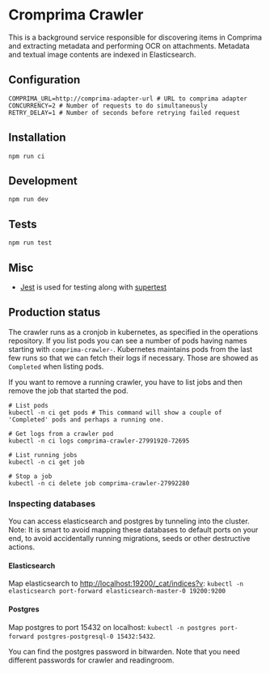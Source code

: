 # Cromprima Crawler

This is a background service responsible for discovering items in Comprima and extracting metadata and performing OCR on attachments. Metadata and textual image contents are indexed in Elasticsearch.

## Configuration

```shell
COMPRIMA_URL=http://comprima-adapter-url # URL to comprima adapter
CONCURRENCY=2 # Number of requests to do simultaneously
RETRY_DELAY=1 # Number of seconds before retrying failed request
```

## Installation

`npm run ci`

## Development

`npm run dev`

## Tests

`npm run test`

## Misc

- [Jest](https://jestjs.io/) is used for testing along with [supertest](https://www.npmjs.com/package/supertest)

## Production status

The crawler runs as a cronjob in kubernetes, as specified in the operations repository. If you list pods you can see a number of pods having names starting with `comprima-crawler-`. Kubernetes maintains pods from the last few runs so that we can fetch their logs if necessary. Those are showed as `Completed` when listing pods.

If you want to remove a running crawler, you have to list jobs and then remove the job that started the pod.

```shell
# List pods
kubectl -n ci get pods # This command will show a couple of 'Completed' pods and perhaps a running one.

# Get logs from a crawler pod
kubectl -n ci logs comprima-crawler-27991920-72695

# List running jobs
kubectl -n ci get job

# Stop a job
kubectl -n ci delete job comprima-crawler-27992280
```

### Inspecting databases

You can access elasticsearch and postgres by tunneling into the cluster. Note: It is smart to avoid mapping these databases to default ports on your end, to avoid accidentally running migrations, seeds or other destructive actions.

#### Elasticsearch

Map elasticsearch to [http://localhost:19200/\_cat/indices?v](http://localhost:19200/_cat/indices?v): `kubectl -n elasticsearch port-forward elasticsearch-master-0 19200:9200`

#### Postgres

Map postgres to port 15432 on localhost: `kubectl -n postgres port-forward postgres-postgresql-0 15432:5432`.

You can find the postgres password in bitwarden. Note that you need different passwords for crawler and readingroom.
